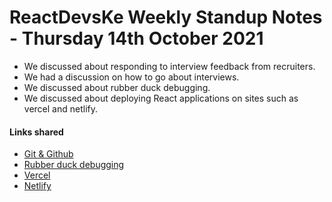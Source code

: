 # ReactDevsKe Weekly Standup Notes - Thursday 14th October 2021

- We discussed about responding to interview feedback from recruiters.
- We had a discussion on how to go about interviews.
- We discussed about rubber duck debugging.
- We discussed about deploying React applications on sites such as vercel and netlify.

#### Links shared

- [Git & Github](https://youtu.be/RGOj5yH7evk)
- [Rubber duck debugging](https://en.wikipedia.org/wiki/Rubber_duck_debugging#:~:text=In%20software%20engineering%2C%20rubber%20duck,%2Dline%2C%20to%20the%20duck)
- [Vercel](https://vercel.com/)
- [Netlify](https://app.netlify.com/)
